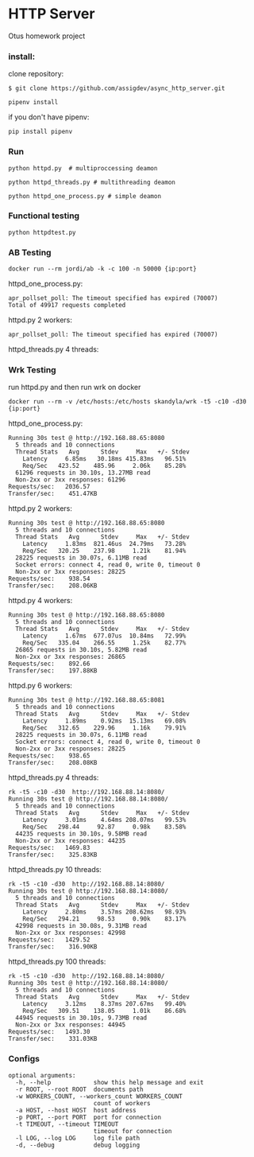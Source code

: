 # HTTP Server

Otus homework project

### install:

clone repository:

    $ git clone https://github.com/assigdev/async_http_server.git
    
    pipenv install
    
if you don't have pipenv:
    
    pip install pipenv

### Run
    
    python httpd.py  # multiproccessing deamon
    
    python httpd_threads.py # multithreading deamon
    
    python httpd_one_process.py # simple deamon

### Functional testing

    python httpdtest.py

### AB Testing

    docker run --rm jordi/ab -k -c 100 -n 50000 {ip:port}
    
httpd_one_process.py:
    
    apr_pollset_poll: The timeout specified has expired (70007)
    Total of 49917 requests completed

httpd.py 2 workers:

    apr_pollset_poll: The timeout specified has expired (70007)

httpd_threads.py 4 threads:
    
    

### Wrk Testing

run httpd.py and then run  wrk on docker
    
    docker run --rm -v /etc/hosts:/etc/hosts skandyla/wrk -t5 -c10 -d30  {ip:port}


httpd_one_process.py:

    Running 30s test @ http://192.168.88.65:8080
      5 threads and 10 connections
      Thread Stats   Avg      Stdev     Max   +/- Stdev
        Latency     6.85ms   30.18ms 415.83ms   96.51%
        Req/Sec   423.52    485.96     2.06k    85.28%
      61296 requests in 30.10s, 13.27MB read
      Non-2xx or 3xx responses: 61296
    Requests/sec:   2036.57
    Transfer/sec:    451.47KB


httpd.py 2 workers:

    Running 30s test @ http://192.168.88.65:8080
      5 threads and 10 connections
      Thread Stats   Avg      Stdev     Max   +/- Stdev
        Latency     1.83ms  821.46us  24.79ms   73.28%
        Req/Sec   320.25    237.98     1.21k    81.94%
      28225 requests in 30.07s, 6.11MB read
      Socket errors: connect 4, read 0, write 0, timeout 0
      Non-2xx or 3xx responses: 28225
    Requests/sec:    938.54
    Transfer/sec:    208.06KB


httpd.py 4 workers:

    Running 30s test @ http://192.168.88.65:8080
      5 threads and 10 connections
      Thread Stats   Avg      Stdev     Max   +/- Stdev
        Latency     1.67ms  677.07us  10.84ms   72.99%
        Req/Sec   335.04    266.55     1.25k    82.77%
      26865 requests in 30.10s, 5.82MB read
      Non-2xx or 3xx responses: 26865
    Requests/sec:    892.66
    Transfer/sec:    197.88KB


httpd.py 6 workers:

    Running 30s test @ http://192.168.88.65:8081
      5 threads and 10 connections
      Thread Stats   Avg      Stdev     Max   +/- Stdev
        Latency     1.89ms    0.92ms  15.13ms   69.08%
        Req/Sec   312.65    229.96     1.16k    79.91%
      28225 requests in 30.07s, 6.11MB read
      Socket errors: connect 4, read 0, write 0, timeout 0
      Non-2xx or 3xx responses: 28225
    Requests/sec:    938.65
    Transfer/sec:    208.08KB


httpd_threads.py 4 threads:

    rk -t5 -c10 -d30  http://192.168.88.14:8080/
    Running 30s test @ http://192.168.88.14:8080/
      5 threads and 10 connections
      Thread Stats   Avg      Stdev     Max   +/- Stdev
        Latency     3.01ms    4.64ms 208.07ms   99.53%
        Req/Sec   298.44     92.87     0.98k    83.58%
      44235 requests in 30.10s, 9.58MB read
      Non-2xx or 3xx responses: 44235
    Requests/sec:   1469.83
    Transfer/sec:    325.83KB

    

httpd_threads.py 10 threads:

    rk -t5 -c10 -d30  http://192.168.88.14:8080/
    Running 30s test @ http://192.168.88.14:8080/
      5 threads and 10 connections
      Thread Stats   Avg      Stdev     Max   +/- Stdev
        Latency     2.80ms    3.57ms 208.62ms   98.93%
        Req/Sec   294.21     98.53     0.90k    83.17%
      42998 requests in 30.08s, 9.31MB read
      Non-2xx or 3xx responses: 42998
    Requests/sec:   1429.52
    Transfer/sec:    316.90KB

httpd_threads.py 100 threads:
    
    rk -t5 -c10 -d30  http://192.168.88.14:8080/
    Running 30s test @ http://192.168.88.14:8080/
      5 threads and 10 connections
      Thread Stats   Avg      Stdev     Max   +/- Stdev
        Latency     3.12ms    8.37ms 207.67ms   99.40%
        Req/Sec   309.51    138.05     1.01k    86.68%
      44945 requests in 30.10s, 9.73MB read
      Non-2xx or 3xx responses: 44945
    Requests/sec:   1493.30
    Transfer/sec:    331.03KB

    

### Configs
    
    optional arguments:
      -h, --help            show this help message and exit
      -r ROOT, --root ROOT  documents path
      -w WORKERS_COUNT, --workers_count WORKERS_COUNT
                            count of workers
      -a HOST, --host HOST  host address
      -p PORT, --port PORT  port for connection
      -t TIMEOUT, --timeout TIMEOUT
                            timeout for connection
      -l LOG, --log LOG     log file path
      -d, --debug           debug logging
